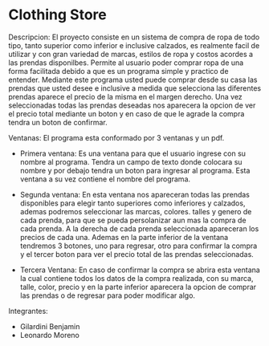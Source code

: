 # Clothing Store

Descripcion: El proyecto consiste en un sistema de compra de ropa de todo tipo, tanto superior como inferior e inclusive calzados, es realmente facil de utilizar y con gran variedad de marcas, estilos de ropa y costos acordes a las prendas disponilbes. Permite al usuario poder comprar ropa de una forma facilitada debido a que es un programa simple y practico de entender. Mediante este programa usted puede comprar desde su casa las prendas que usted desee e inclusive a medida que selecciona las diferentes prendas aparece el precio de la misma en el margen derecho. Una vez seleccionadas todas las prendas deseadas nos aparecera la opcion de ver el precio total mediante un boton y en caso de que le agrade la compra tendra un boton de confirmar.

Ventanas: El programa esta conformado por 3 ventanas y un pdf.

+ Primera ventana: Es una ventana para que el usuario ingrese con su nombre al programa. Tendra un campo de texto donde colocara su nombre y por debajo tendra un boton para ingresar al programa. Esta ventana a su vez contiene el nombre del programa.

+ Segunda ventana: En esta ventana nos apareceran todas las prendas disponibles para elegir tanto superiores como inferiores y calzados, ademas podremos seleccionar las marcas, colores. talles y genero de cada prenda, para que se pueda persolanizar aun mas la compra de cada prenda. A la derecha de cada prenda seleccionada apareceran los precios de cada una. Ademas en la parte inferior de la ventana tendremos 3 botones, uno para regresar, otro para confirmar la compra y el tercer boton para ver el precio total de las prendas seleccionadas.

+ Tercera Ventana: En caso de confirmar la compra se abrira esta ventana la cual contiene todos los datos de la compra realizada, con su marca, talle, color, precio y en la parte inferior aparecera la opcion de comprar las prendas o de regresar para poder modificar algo.

Integrantes:
+ Gilardini Benjamin
+ Leonardo Moreno

